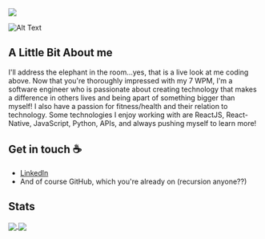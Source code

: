 
  <img align="center" src="![Alt Text](https://media.giphy.com/media/iFU36VwXUd2O43gdcr/giphy.gif)" />


![Alt Text](https://media.giphy.com/media/iFU36VwXUd2O43gdcr/giphy.gif)

## A Little Bit About me

I'll address the elephant in the room...yes, that is a live look at me coding above. Now that you're thoroughly impressed with my 7 WPM, I'm a software engineer who is passionate about creating technology that makes a difference in others lives and being apart of something bigger than myself! I also have a passion for fitness/health and their relation to technology. Some technologies I enjoy working with are ReactJS, React-Native, JavaScript, Python, APIs, and always pushing myself to learn more!

## Get in touch :coffee:
- [LinkedIn](https://www.linkedin.com/in/michael-gasbarro/)
- And of course GitHub, which you're already on (recursion anyone??)

## Stats

<a href="https://github.com/anuraghazra/github-readme-stats">
  <img align="center" src="https://github-readme-stats.vercel.app/api?username=mpgasbarro&count_private=true&show_icons=true&theme=radical"/>
</a>
<a href="https://github.com/anuraghazra/github-readme-stats">
  <img align="center" src="https://github-readme-stats.vercel.app/api/top-langs/?username=mpgasbarro&theme=radical" />
</a>







